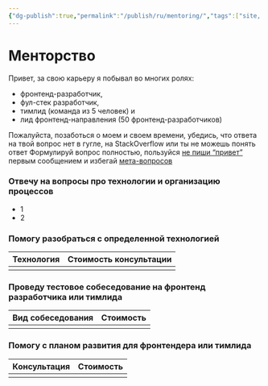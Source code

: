 ```yaml
---
{"dg-publish":true,"permalink":"/publish/ru/mentoring/","tags":["site, mentoring"]}
---
```


# Менторство
Привет, за свою карьеру я побывал во многих ролях: 
- фронтенд-разработчик,
- фул-стек разработчик, 
- тимлид (команда из 5 человек) и 
- лид фронтенд-направления (50 фронтенд-разработчиков)

Пожалуйста, позаботься о моем и своем времени, убедись, что ответа на твой вопрос нет в гугле, на StackOverflow или ты не можешь понять ответ
Формулируй вопрос полностью, пользуйся [не пиши “привет”](https://www.nohello.com/) первым сообщением и избегай [мета-вопросов](https://nometa.xyz/) 

### Отвечу на вопросы про технологии и организацию процессов
- 1
- 2

### Помогу разобраться с определенной технологией
| Технология                  | Стоимость консультации    |
| ----------------------- | --- |
|  |     |


### Проведу тестовое собеседование на фронтенд разработчика или тимлида
| Вид собеседования | Стоимость |
| ----------------- | --------- |
|                   |           |

### Помогу с планом развития для фронтендера или тимлида
| Консультация | Стоимость |
| ------------ | --------- |
|              |           |
